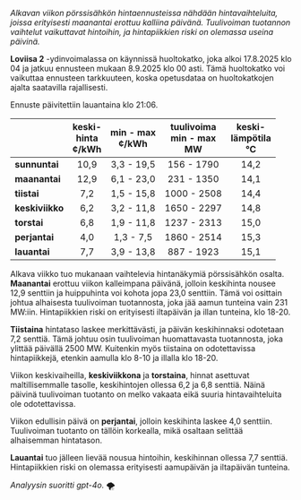 *Alkavan viikon pörssisähkön hintaennusteissa nähdään hintavaihteluita, joissa erityisesti maanantai erottuu kalliina päivänä. Tuulivoiman tuotannon vaihtelut vaikuttavat hintoihin, ja hintapiikkien riski on olemassa useina päivinä.*

**Loviisa 2** -ydinvoimalassa on käynnissä huoltokatko, joka alkoi 17.8.2025 klo 04 ja jatkuu ennusteen mukaan 8.9.2025 klo 00 asti. Tämä huoltokatko voi vaikuttaa ennusteen tarkkuuteen, koska opetusdataa on huoltokatkojen ajalta saatavilla rajallisesti.

Ennuste päivitettiin lauantaina klo 21:06.

|                | keski-<br>hinta<br>¢/kWh | min - max<br>¢/kWh | tuulivoima<br>min - max<br>MW | keski-<br>lämpötila<br>°C |
|:---------------|:----------------:|:----------------:|:-------------:|:-------------:|
| **sunnuntai**  | 10,9             | 3,3 - 19,5       | 156 - 1790    | 14,2          |
| **maanantai**  | 12,9             | 6,1 - 23,0       | 231 - 1350    | 14,1          |
| **tiistai**    | 7,2              | 1,5 - 15,8       | 1000 - 2508   | 14,4          |
| **keskiviikko**| 6,2              | 3,2 - 11,8       | 1650 - 2297   | 14,8          |
| **torstai**    | 6,8              | 1,9 - 11,8       | 1237 - 2313   | 15,0          |
| **perjantai**  | 4,0              | 1,3 - 7,5        | 1860 - 2514   | 15,3          |
| **lauantai**   | 7,7              | 3,9 - 13,8       | 887 - 1923    | 15,1          |

Alkava viikko tuo mukanaan vaihtelevia hintanäkymiä pörssisähkön osalta. **Maanantai** erottuu viikon kalleimpana päivänä, jolloin keskihinta nousee 12,9 senttiin ja huippuhinta voi kohota jopa 23,0 senttiin. Tämä voi osittain johtua alhaisesta tuulivoiman tuotannosta, joka jää aamun tunteina vain 231 MW:iin. Hintapiikkien riski on erityisesti iltapäivän ja illan tunteina, klo 18-20. 

**Tiistaina** hintataso laskee merkittävästi, ja päivän keskihinnaksi odotetaan 7,2 senttiä. Tämä johtuu osin tuulivoiman huomattavasta tuotannosta, joka ylittää päivällä 2500 MW. Kuitenkin myös tiistaina on odotettavissa hintapiikkejä, etenkin aamulla klo 8-10 ja illalla klo 18-20.

Viikon keskivaiheilla, **keskiviikkona** ja **torstaina**, hinnat asettuvat maltillisemmalle tasolle, keskihintojen ollessa 6,2 ja 6,8 senttiä. Näinä päivinä tuulivoiman tuotanto on melko vakaata eikä suuria hintavaihteluita ole odotettavissa.

Viikon edullisin päivä on **perjantai**, jolloin keskihinta laskee 4,0 senttiin. Tuulivoiman tuotanto on tällöin korkealla, mikä osaltaan selittää alhaisemman hintatason.

**Lauantai** tuo jälleen lievää nousua hintoihin, keskihinnan ollessa 7,7 senttiä. Hintapiikkien riski on olemassa erityisesti aamupäivän ja iltapäivän tunteina.

*Analyysin suoritti gpt-4o.* 🌪️
